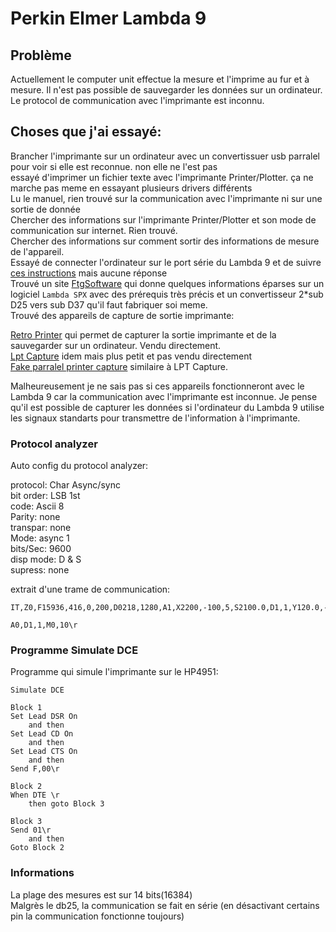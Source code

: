# Perkin Elmer Lambda 9  
  
## Problème  
Actuellement le computer unit effectue la mesure et l'imprime au fur et à mesure. Il n'est pas possible de sauvegarder les données sur un ordinateur.  
Le protocol de communication avec l'imprimante est inconnu.  
  
## Choses que j'ai essayé:  
  
Brancher l'imprimante sur un ordinateur avec un convertissuer usb parralel pour voir si elle est reconnue. non elle ne l'est pas  
essayé d'imprimer un fichier texte avec l'imprimante Printer/Plotter. ça ne marche pas meme en essayant plusieurs drivers différents  
Lu le manuel, rien trouvé sur la communication avec l'imprimante ni sur une sortie de donnée  
Chercher des informations sur l'imprimante Printer/Plotter et son mode de communication sur internet. Rien trouvé.  
Chercher des informations sur comment sortir des informations de mesure de l'appareil.  
Essayé de connecter l'ordinateur sur le port série du Lambda 9 et de suivre [ces instructions](https://ftgsoftware.com/issues_pe_ir_com.htm) mais aucune réponse  
Trouvé un site [FtgSoftware](https://ftgsoftware.com/issues_lambda19.htm) qui donne quelques informations éparses sur un logiciel `Lambda SPX` avec des prérequis très précis et un convertisseur 2\*sub D25 vers sub D37 qu'il faut fabriquer soi meme.  
Trouvé des appareils de capture de sortie imprimante:  
  
[Retro Printer](https://www.retroprinter.com/) qui permet de capturer la sortie imprimante et de la sauvegarder sur un ordinateur. Vendu directement.  
[Lpt Capture](https://github.com/bkw777/LPT_Capture) idem mais plus petit et pas vendu directement  
[Fake parralel printer capture](https://tomverbeure.github.io/2023/01/24/Fake-Parallel-Printer-Capture-Tool-HW.html) similaire à LPT Capture.  
  
Malheureusement je ne sais pas si ces appareils fonctionneront avec le Lambda 9 car la communication avec l'imprimante est inconnue. Je pense qu'il est possible de capturer les données si l'ordinateur du Lambda 9 utilise les signaux standarts pour transmettre de l'information à l'imprimante.  
  
### Protocol analyzer  
  
Auto config du protocol analyzer:  
  
protocol: Char Async/sync  
bit order: LSB 1st  
code: Ascii 8  
Parity: none  
transpar: none  
Mode: async 1  
bits/Sec: 9600  
disp mode: D & S  
supress: none  
  
extrait d'une trame de communication:  
```  
IT,Z0,F15936,416,0,200,D0218,1280,A1,X2200,-100,5,S2100.0,D1,1,Y120.0,-14.000,4,Z0,D0128,1280,L1\r\r  
```  
```  
A0,D1,1,M0,10\r  
```  
  
### Programme Simulate DCE  
Programme qui simule l'imprimante sur le HP4951:  
  
```  
Simulate DCE  
  
Block 1  
Set Lead DSR On  
	and then  
Set Lead CD On  
	and then  
Set Lead CTS On  
	and then  
Send F,00\r  
  
Block 2  
When DTE \r  
	then goto Block 3  
  
Block 3  
Send 01\r  
	and then  
Goto Block 2  
```  

### Informations  
La plage des mesures est sur 14 bits(16384)  
Malgrès le db25, la communication se fait en série (en désactivant certains pin la communication fonctionne toujours) 
  
  

